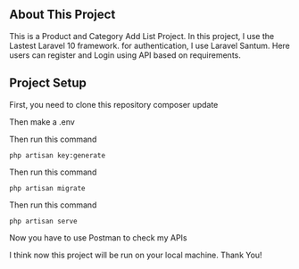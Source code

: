 
## About This Project

This is a Product and Category Add List Project. In this project, I use the Lastest Laravel 10 framework. for authentication, I use Laravel Santum. Here users can register and Login using API  based on requirements.


## Project Setup
First, you need to clone this repository
composer update 

Then make a .env 

Then run this command
```
php artisan key:generate
```

Then run this command
```
php artisan migrate
```

Then run this command
```
php artisan serve
```

Now you have to use Postman to check my APIs

I think now this project will be run on your local machine.
Thank You!



